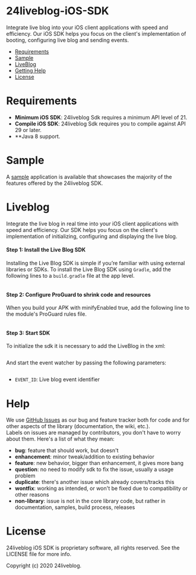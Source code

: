 # 24liveblog-iOS-SDK
Integrate live blog into your iOS client applications with speed and efficiency. Our iOS SDK helps you focus on the client's implementation of booting, configuring live blog and sending events.



- [Requirements](#requirements)
- [Sample](#sample)
- [LiveBlog](#liveblog)
- [Getting Help](#help)
- [License](#license)

<a name="requirements"></a>
# Requirements
 - **Minimum iOS SDK**: 24liveblog Sdk requires a minimum API level of 21.
 - **Compile iOS SDK**: 24liveblog Sdk requires you to compile against API 29 or later.
 - **Java 8 support.

<a name="sample"></a>
# Sample
A [sample](sample) application is available that showcases the majority of the features offered by
the 24liveblog SDK.


<a name="liveblog"></a>
# Liveblog

Integrate the live blog in real time into your iOS client applications with speed and efficiency.  Our SDK helps you focus on the client's implementation of initializing, configuring and displaying the live blog.



#### Step 1: Install the Live Blog SDK

Installing the Live Blog SDK is simple if you’re familiar with using external libraries or SDKs. To install the Live Blog SDK using `Gradle`, add the following lines to a `build.gradle` file at the app level.

```

````

#### Step 2: Configure ProGuard to shrink code and resources
When you build your APK with minifyEnabled true, add the following line to the module's ProGuard rules file.
```

```

#### Step 3: Start SDK
To initialize the sdk it is necessary to add the LiveBlog in the xml:

```

```

And start the event watcher by passing the following parameters:
```

```

*  `EVENT_ID`: Live blog event identifier


<a name="help"></a>
# Help
We use [GitHub Issues][1] as our bug and feature tracker both for code and for other aspects of the library (documentation, the wiki, etc.).  
Labels on issues are managed by contributors, you don't have to worry about them. Here's a list of what they mean:

 * **bug**: feature that should work, but doesn't
 * **enhancement**: minor tweak/addition to existing behavior
 * **feature**: new behavior, bigger than enhancement, it gives more bang
 * **question**: no need to modify sdk to fix the issue, usually a usage problem
 * **duplicate**: there's another issue which already covers/tracks this
 * **wontfix**: working as intended, or won't be fixed due to compatibility or other reasons
 * **non-library**: issue is not in the core library code, but rather in documentation, samples, build process, releases


# License

24liveblog iOS SDK is proprietary software, all rights reserved. See the LICENSE file for more info.

Copyright (c) 2020  24liveblog.


[1]: https://github.com/24liveblog/24liveblog-iOS-SDK/issues
